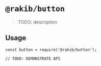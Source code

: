 # `@rakib/button`

> TODO: description

## Usage

```
const button = require('@rakib/button');

// TODO: DEMONSTRATE API
```
